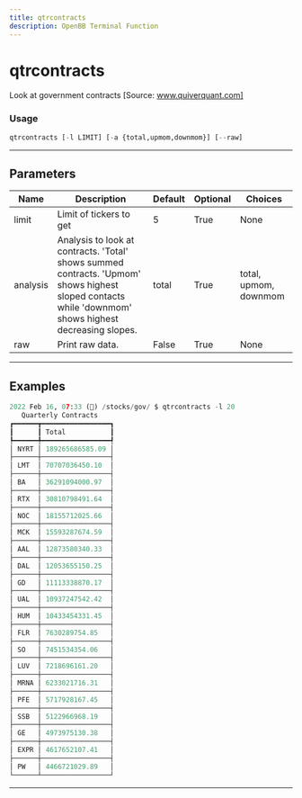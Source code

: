 ```yaml
---
title: qtrcontracts
description: OpenBB Terminal Function
---
```


# qtrcontracts

Look at government contracts [Source: www.quiverquant.com]

### Usage

```python
qtrcontracts [-l LIMIT] [-a {total,upmom,downmom}] [--raw]
```

---

## Parameters

| Name | Description | Default | Optional | Choices |
| ---- | ----------- | ------- | -------- | ------- |
| limit | Limit of tickers to get | 5 | True | None |
| analysis | Analysis to look at contracts. 'Total' shows summed contracts. 'Upmom' shows highest sloped contacts while 'downmom' shows highest decreasing slopes. | total | True | total, upmom, downmom |
| raw | Print raw data. | False | True | None |


---

## Examples

```python
2022 Feb 16, 07:33 (🦋) /stocks/gov/ $ qtrcontracts -l 20
   Quarterly Contracts
┏━━━━━━┳━━━━━━━━━━━━━━━━━┓
┃      ┃ Total           ┃
┡━━━━━━╇━━━━━━━━━━━━━━━━━┩
│ NYRT │ 189265686585.09 │
├──────┼─────────────────┤
│ LMT  │ 70707036450.10  │
├──────┼─────────────────┤
│ BA   │ 36291094000.97  │
├──────┼─────────────────┤
│ RTX  │ 30810798491.64  │
├──────┼─────────────────┤
│ NOC  │ 18155712025.66  │
├──────┼─────────────────┤
│ MCK  │ 15593287674.59  │
├──────┼─────────────────┤
│ AAL  │ 12873580340.33  │
├──────┼─────────────────┤
│ DAL  │ 12053655150.25  │
├──────┼─────────────────┤
│ GD   │ 11113338870.17  │
├──────┼─────────────────┤
│ UAL  │ 10937247542.42  │
├──────┼─────────────────┤
│ HUM  │ 10433454331.45  │
├──────┼─────────────────┤
│ FLR  │ 7630289754.85   │
├──────┼─────────────────┤
│ SO   │ 7451534354.06   │
├──────┼─────────────────┤
│ LUV  │ 7218696161.20   │
├──────┼─────────────────┤
│ MRNA │ 6233021716.31   │
├──────┼─────────────────┤
│ PFE  │ 5717928167.45   │
├──────┼─────────────────┤
│ SSB  │ 5122966968.19   │
├──────┼─────────────────┤
│ GE   │ 4973975130.38   │
├──────┼─────────────────┤
│ EXPR │ 4617652107.41   │
├──────┼─────────────────┤
│ PW   │ 4466721029.89   │
└──────┴─────────────────┘
```
---
